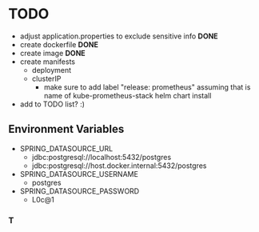 # TODO
- adjust application.properties to exclude sensitive info **DONE**
- create dockerfile **DONE**
- create image **DONE**
- create manifests
    - deployment
    - clusterIP
        - make sure to add label "release: prometheus" assuming that is name of kube-prometheus-stack helm chart install
- add to TODO list? :)

## Environment Variables
- SPRING_DATASOURCE_URL
    - jdbc:postgresql://localhost:5432/postgres
    - jdbc:postgresql://host.docker.internal:5432/postgres
- SPRING_DATASOURCE_USERNAME
    - postgres
- SPRING_DATASOURCE_PASSWORD
    - L0c@1
### T